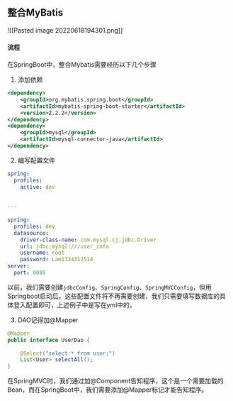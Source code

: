 ## 整合MyBatis
![[Pasted image 20220618194301.png]]

#### 流程
在SpringBoot中，整合Mybatis需要经历以下几个步骤
1. 添加依赖
```xml
<dependency>  
    <groupId>org.mybatis.spring.boot</groupId>  
    <artifactId>mybatis-spring-boot-starter</artifactId>  
    <version>2.2.2</version>  
</dependency>
<dependency>  
    <groupId>mysql</groupId>  
    <artifactId>mysql-connector-java</artifactId>  
</dependency>
```

2. 编写配置文件
```yml
spring:  
  profiles:  
    active: dev  
  
  
---  
  
spring:  
  profiles: dev  
  datasource:  
    driver-class-name: com.mysql.cj.jdbc.Driver  
    url: jdbc:mysql:///user_info  
    username: root  
    password: Lam1134312514  
server:  
  port: 8080
```
以前，我们需要创建`jdbcConfig`、`SpringConfig`、`SpringMVCConfig`，但用Springboot启动后，这些配置文件将不再需要创建，我们只需要填写数据库的具体登入配置即可，上述例子中是写在yml中的。

3. DAO记得加@Mapper
```java
@Mapper  
public interface UserDao {  
  
    @Select("select * from user;")  
    List<User> selectAll();  
}
```
在SpringMVC时，我们通过加@Component告知程序，这个是一个需要加载的Bean，而在SpringBoot中，我们需要添加@Mapper标记才能告知程序。